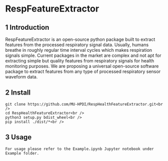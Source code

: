 # RespFeatureExtractor

## 1 Introduction
RespFeatureExtractor is an open-source python package built to extract features from the processed respiratory signal data. Usually, humans breathe in roughly regular time interval cycles which makes respiration signals simple. Current packages in the market are complex and not apt for extracting simple but quality features from respiratory signals for health monitoring purposes. We are proposing a universal open-source software package to extract features from any type of processed respiratory sensor waveform data.

## 2 Install 

````
git clone https://github.com/MU-HPDI/RespHealthFeatureExtractor.git<br />
cd RespHealthFeatureExtractor<br />
python3 setup.py bdist_wheel<br />
pip install ./dist/*<br />
````

## 3 Usage
````
For usage please refer to the Example.ipynb Jupyter notebook under Example folder.
````
